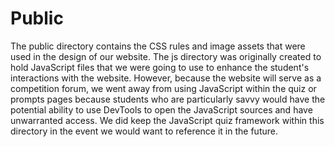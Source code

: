 # Public

The public directory contains the CSS rules and image assets that were used in the design of our website.  The js directory was originally created to hold JavaScript files that we were going to use to enhance the student's interactions with the website.  However, because the website will serve as a competition forum, we went away from using JavaScript within the quiz or prompts pages because students who are particularly savvy would have the potential ability to use DevTools to open the JavaScript sources and have unwarranted access.  We did keep the JavaScript quiz framework within this directory in the event we would want to reference it in the future.